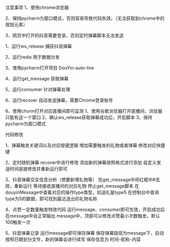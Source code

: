 注意事项
1、使用chrome浏览器

2、保持pycharm为窗口模式，否则容易导致代码失效。（无法获取到chrome中的按钮元素）

3、网页中打开的抖音需要登录，否则定时弹幕脚本无法发送


1、运行ws_release
捕获抖音弹幕

2、运行redis
用于数据分发

3、使用pycharm打开项目
DouYin-auto-live

4、运行get_message
获取弹幕

5、运行consumer
针对弹幕处理

6、运行recover
自动发送弹幕，需要Chrome登录账号


6、使用chorm打开对应直播间即可监测
1、使用谷歌浏览器打开直播间，浏览器只能有这一个窗口
2、确认ws_release获取弹幕成功后，开启脚本
3、保持pycharm为窗口模式





代码修改

1、弹幕触发关键词以及对应按键逻辑
增加需要触发的礼物或者弹幕
修改对应快捷键



2、定时随机弹幕
recover中进行修改
添加新的弹幕按照格式进行添加
自定义发送时间直接修改并重新运行即可




3、抖音弹幕交互信息分析（想要新增礼物等）
在get_message中将红框中#去除，重新运行
等待接收直播间的对应礼物
停止get_message脚本
在douyinMessage中查看对应的操作type类型，如送礼是type5
在控制台中查询type为5的数据，即可找到最近送出的礼物名称





4、点赞一定数量触发特效代码
运行message、consumer即可生效，开启成功后在message中会正常输出
message中，顶部可以修改点赞最小次数触发，默认100触发一次



5、抖音弹幕记录
运行message即可保存弹幕
保存弹幕路径为message下，自动按照日期划分文件，新的弹幕会进行续写
保存信息为  时间-昵称-内容

